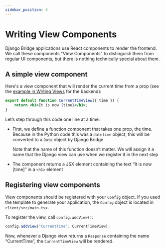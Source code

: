 ```yaml
---
sidebar_position: 4
---
```


# Writing View Components

Django Bridge applications use React components to render the frontend.
We call these components "View Components" to distinguish them from regular UI components, but there is nothing technically special about them.

## A simple view component

Here's a view component that will render the current time from a prop (see the [example in Writing Views](/docs/views#a-simple-view) for the backend):

```jsx
export default function CurrentTimeView({ time }) {
    return <h1>It is now {time}</h1>;
}
```

Let’s step through this code one line at a time:

- First, we define a function component that takes one prop, the time. Because in the Python code this was a ``datetime`` object, this will be converted to a ``Date`` object by Django Bridge

  Note that the name of this function doesn’t matter. We will assign it a name that the Django view can use when we register it in the next step

 - The component returns a JSX element containing the text “It is now [time]” in a ``<h1>`` element

## Registering view components

View components should be registered with your ``Config`` object. If you used the template to generate your application, the ``Config`` object is located in ``client/src/main.tsx``.

To register the view, call ``config.addView()``:

```jsx
config.addView("CurrentTime", CurrentTimeView);
```

Now, whenever a Django view returns a ``Response`` containing the name “CurrentTime”, the ``CurrentTimeView`` will be rendered.
